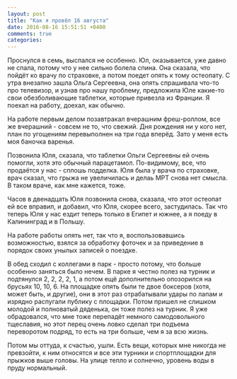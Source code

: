 ```yaml
---
layout: post
title: "Как я провёл 16 августа"
date: 2016-08-16 15:51:51 +0400
comments: true
categories: 
---
```

Проснулся в семь, выспался не особенно. Юл, оказывается, уже давно не спала, потому что у нее сильно болела спина. Она сказала, что пойдёт ко врачу по страховке, а потом поедет опять к тому остеопату. С утра внезапно зашла Ольга Сергеевна, она опять спрашивала что-то про телевизор, и узнав про нашу проблему, предложила Юле какие-то свои обезболивающие таблетки, которые привезла из Франции. Я поехал на работу, доехал, как обычно.

На работе первым делом позавтракал вчерашним фреш-роллом, все же вчерашний - совсем не то, что свежий. Дня рождения ни у кого нет, план по угощениям перевыполнен на три года вперёд. Зато у меня есть моя баночка варенья.

Позвонила Юля, сказала, что таблетки Ольги Сергеевны ей очень помогли, хотя это обычный парацетамол. По-видимому, все, что продаётся у нас - сплошь подделка. Юля была у врача по страховке, врач сказал, что грыжа не увеличилась и делаь МРТ снова нет смысла. В таком враче, как мне кажется, тоже.

Часов в двенадцать Юля позвонила снова, сказала, что этот остеопат ей все вправил, и добавил, что Юля, скорее всего, застудилась. Так что теперь Юля у нас ездит теперь только в Египет и южнее, а я поеду в Калининград и в Польшу. 

На работе работы опять нет, так что я, воспользовавшись возможностью, взялся за обработку фоточек и за приведение в порядок своих унылых записей о поездке.

В обед сходил с коллегами в парк - просто потому, что больше особенно заняться было нечем. В парке я честно полез на турник и подтянулся 2, 2, 2, 2, 1, а потом ещё дополнительно опозорился на брусьях 10, 10, 6. На площадке опять были те двое боксеров (хотя, может быть, и другие), они в этот раз отрабатывали удары по лапам и изрядно распугали публику с площадки. Потом пришел не слишком молодой и полноватый дяденька, он тоже полез на турник. Я уже обрадовался, что мне тоже перепадёт немного самодовольного тщеславия, но этот перец очень ловко сделал три подъема переворотом подряд, то есть на три больше, чем я за всю жизнь.

Потом мы оттуда, к счастью, ушли. Есть вещи, которых мне никогда не превзойти, к ним относятся и все эти турники и спортплощадки для прыжков выше головы. На улице тепло и солнечно, уровень воды в пруду нормальный. 